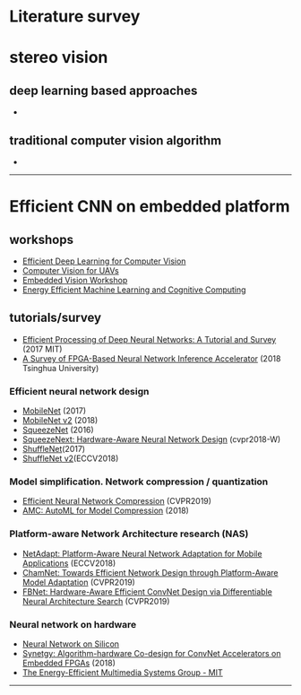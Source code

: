 # Literature survey
# stereo vision
## deep learning based approaches
* 
## traditional computer vision algorithm
* 
*******************************
# Efficient CNN on embedded platform
## workshops
* [Efficient Deep Learning for Computer Vision](https://sites.google.com/view/ecv2018/)
* [Computer Vision for UAVs](https://sites.google.com/site/uavision2019/program)
* [Embedded Vision Workshop](https://embeddedvisionworkshop.wordpress.com/)
* [Energy Efficient Machine Learning and Cognitive Computing](https://www.emc2-workshop.com/)
## tutorials/survey
* [Efficient Processing of Deep Neural Networks: A Tutorial and Survey](https://ieeexplore.ieee.org/document/8114708) (2017 MIT)
* [A Survey of FPGA-Based Neural Network Inference Accelerator](https://arxiv.org/abs/1712.08934) (2018 Tsinghua University)

### Efficient neural network design
- [MobileNet](https://arxiv.org/pdf/1704.04861.pdf) (2017)
- [MobileNet v2](https://arxiv.org/abs/1801.04381) (2018)
- [SqueezeNet](https://arxiv.org/abs/1602.07360) (2016)
- [SqueezeNext: Hardware-Aware Neural Network Design](https://arxiv.org/pdf/1803.10615.pdf) (cvpr2018-W)
- [ShuffleNet](https://arxiv.org/abs/1707.01083)(2017)
- [ShuffleNet v2](https://arxiv.org/abs/1807.11164)(ECCV2018)

### Model simplification. Network compression / quantization
* [Efficient Neural Network Compression](https://arxiv.org/abs/1811.12781) (CVPR2019)
* [AMC: AutoML for Model Compression](https://arxiv.org/abs/1802.03494) (2018)

### Platform-aware Network Architecture research (NAS)
* [NetAdapt: Platform-Aware Neural Network Adaptation for Mobile Applications](https://arxiv.org/abs/1804.03230) (ECCV2018)
* [ChamNet: Towards Efficient Network Design through Platform-Aware Model Adaptation](https://arxiv.org/abs/1812.08934) (CVPR2019)
* [FBNet: Hardware-Aware Efficient ConvNet Design via Differentiable Neural Architecture Search](https://arxiv.org/abs/1812.03443) (CVPR2019)
### Neural network on hardware
* [Neural Network on Silicon](https://github.com/fengbintu/Neural-Networks-on-Silicon)
* [Synetgy: Algorithm-hardware Co-design for ConvNet Accelerators on Embedded FPGAs](https://arxiv.org/abs/1811.08634) (2018)
* [The Energy-Efficient Multimedia Systems Group - MIT](http://www.rle.mit.edu/eems/research/)

*******************************

